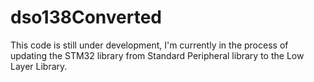 # dso138Converted

This code is still under development, I'm currently in the process of updating the STM32 library from Standard Peripheral library to the Low Layer Library.

